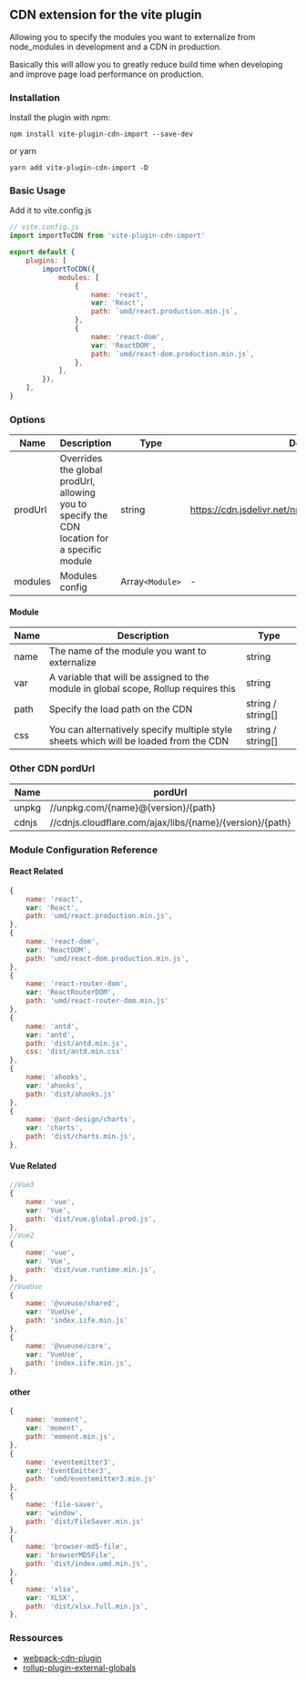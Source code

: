 ## CDN extension for the vite plugin

Allowing you to specify the modules you want to externalize from node_modules in development and a CDN in production.

Basically this will allow you to greatly reduce build time when developing and improve page load performance on production.

### Installation

Install the plugin with npm:

```
npm install vite-plugin-cdn-import --save-dev
```

or yarn

```
yarn add vite-plugin-cdn-import -D
```

### Basic Usage

Add it to vite.config.js

```js
// vite.config.js
import importToCDN from 'vite-plugin-cdn-import'

export default {
    plugins: [
        importToCDN({
            modules: [
                {
                    name: 'react',
                    var: 'React',
                    path: `umd/react.production.min.js`,
                },
                {
                    name: 'react-dom',
                    var: 'ReactDOM',
                    path: `umd/react-dom.production.min.js`,
                },
            ],
        }),
    ],
}
```

### Options

| Name    | Description                                                                                  | Type            | Default                                                |
| ------- | -------------------------------------------------------------------------------------------- | --------------- | ------------------------------------------------------ |
| prodUrl | Overrides the global prodUrl, allowing you to specify the CDN location for a specific module | string          | <https://cdn.jsdelivr.net/npm/{name}@{version}/{path}> |
| modules | Modules config                                                                               | Array`<Module>` | -                                                      |

#### Module

| Name | Description                                                                           | Type              |
| ---- | ------------------------------------------------------------------------------------- | ----------------- |
| name | The name of the module you want to externalize                                        | string            |
| var  | A variable that will be assigned to the module in global scope, Rollup requires this  | string            |
| path | Specify the load path on the CDN                                                      | string / string[] |
| css  | You can alternatively specify multiple style sheets which will be loaded from the CDN | string / string[] |

### Other CDN pordUrl

| Name  | pordUrl                                                  |
| ----- | -------------------------------------------------------- |
| unpkg | //unpkg.com/{name}@{version}/{path}                      |
| cdnjs | //cdnjs.cloudflare.com/ajax/libs/{name}/{version}/{path} |

### Module Configuration Reference

#### React Related

```js
{
    name: 'react',
    var: 'React',
    path: 'umd/react.production.min.js',
},
{
    name: 'react-dom',
    var: 'ReactDOM',
    path: 'umd/react-dom.production.min.js',
},
{
    name: 'react-router-dom',
    var: 'ReactRouterDOM',
    path: 'umd/react-router-dom.min.js'
},
{
    name: 'antd',
    var: 'antd',
    path: 'dist/antd.min.js',
    css: 'dist/antd.min.css'
},
{
    name: 'ahooks',
    var: 'ahooks',
    path: 'dist/ahooks.js'
},
{
    name: '@ant-design/charts',
    var: 'charts',
    path: 'dist/charts.min.js',
},
```

#### Vue Related

```js
//Vue3
{
    name: 'vue',
    var: 'Vue',
    path: 'dist/vue.global.prod.js',
},
//Vue2
{
    name: 'vue',
    var: 'Vue',
    path: 'dist/vue.runtime.min.js',
},
//VueUse
{
    name: '@vueuse/shared',
    var: 'VueUse',
    path: 'index.iife.min.js'
},
{
    name: '@vueuse/core',
    var: 'VueUse',
    path: 'index.iife.min.js',
},
```

#### other

```js
{
    name: 'moment',
    var: 'moment',
    path: 'moment.min.js',
},
{
    name: 'eventemitter3',
    var: 'EventEmitter3',
    path: 'umd/eventemitter3.min.js'
},
{
    name: 'file-saver',
    var: 'window',
    path: 'dist/FileSaver.min.js'
},
{
    name: 'browser-md5-file',
    var: 'browserMD5File',
    path: 'dist/index.umd.min.js',
},
{
    name: 'xlsx',
    var: 'XLSX',
    path: 'dist/xlsx.full.min.js',
},
```

### Ressources

- [webpack-cdn-plugin](https://github.com/shirotech/webpack-cdn-plugin)
- [rollup-plugin-external-globals](https://github.com/eight04/rollup-plugin-external-globals)
